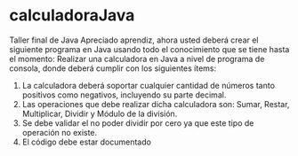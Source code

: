 # calculadoraJava

Taller final de Java
Apreciado aprendiz, ahora usted deberá crear el siguiente programa en Java usando todo el conocimiento que se tiene hasta el momento:
Realizar una calculadora en Java a nivel de programa de consola, donde deberá cumplir con los siguientes ítems:
1.	La calculadora deberá soportar cualquier cantidad de números tanto positivos como negativos, incluyendo su parte decimal.
2.	Las operaciones que debe realizar dicha calculadora son: Sumar, Restar, Multiplicar, Dividir y Módulo de la división.
3.	Se debe validar el no poder dividir por cero ya que este tipo de operación no existe.
4.	El código debe estar documentado

